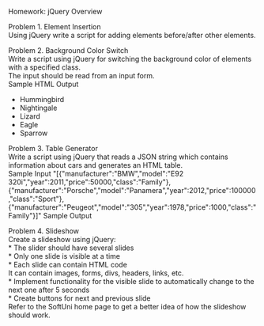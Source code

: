 Homework: jQuery Overview

Problem 1.	Element Insertion               
Using jQuery write a script for adding elements before/after other elements.

Problem 2.	Background Color Switch                                    
Write a script using jQuery for switching the background color of elements with a specified class.                          
The input should be read from an input form.                                                        
Sample HTML	Output                                  
<ul>
    <li class="bird">Hummingbird</li>
    <li class="bird">Nightingale</li>
    <li>Lizard</li>
    <li class="bird">Eagle</li>
    <li class="bird">Sparrow</li>
</ul>	 

Problem 3.	Table Generator                                                        
Write a script using jQuery that reads a JSON string which contains information about cars and generates an HTML table.         
Sample Input
"[{"manufacturer":"BMW","model":"E92 320i","year":2011,"price":50000,"class":"Family"},
{"manufacturer":"Porsche","model":"Panamera","year":2012,"price":100000,"class":"Sport"},
{"manufacturer":"Peugeot","model":"305","year":1978,"price":1000,"class":"Family"}]"
Sample Output
 
Problem 4.	Slideshow                                                 
Create a slideshow using jQuery:                                                                                           
    * The slider should have several slides                                 
    * Only one slide is visible at a time                               
    * Each slide can contain HTML code                                      
        It can contain images, forms, divs, headers, links, etc.                                                             
    * Implement functionality for the visible slide to automatically change to the next one after 5 seconds             
    * Create buttons for next and previous slide                                                        
Refer to the SoftUni home page to get a better idea of how the slideshow should work.                   
